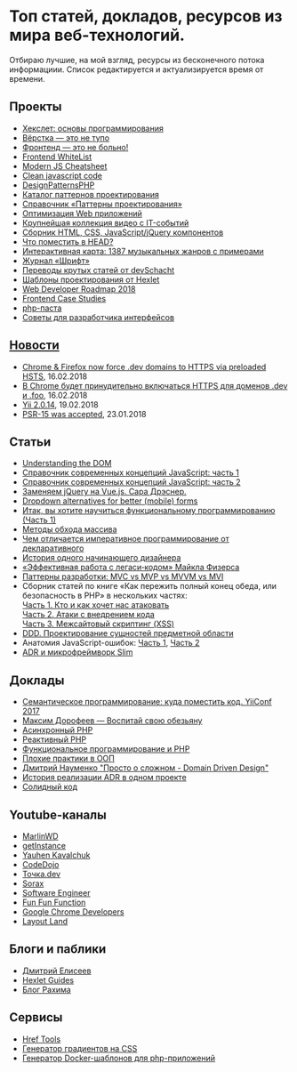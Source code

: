 
<h1>Топ статей, докладов, ресурсов из мира веб-технологий.</h1>
<p>Отбираю лучшие, на мой взгляд, ресурсы из бесконечного потока информациии. Список редактируется и актуализируется время от времени.</p>

<h2>Проекты</h2>
<ul>
  <li><a href="http://code-basics.ru/" target="_blank">Хекслет: основы программирования</a></li>
  <li><a href="http://webmasters.teamdev.com/" target="_blank">Вёрстка — это не тупо</a></li>
  <li><a href="https://bespoyasov.ru/front-not-pain/" target="_blank">Фронтенд — это не больно!</a></li>
  <li><a href="https://github.com/melnik909/frontend-whitelist" target="_blank">Frontend WhiteList</a></li>
  <li><a href="https://mbeaudru.github.io/modern-js-cheatsheet/" target="_blank">Modern JS Cheatsheet</a></li>
  <li><a href="http://amp.gs/1BoQ" target="_blank">Clean javascript code</a></li>
  <li><a href="http://designpatternsphp.readthedocs.io/ru/latest/" target="_blank">DesignPatternsPHP</a></li>
  <li><a href="https://refactoring.guru/ru/design-patterns/catalog" target="_blank">Каталог паттернов проектирования</a></li>
  <li><a href="http://design-pattern.ru/patterns/data-transfer-object.html" target="_blank">Справочник «Паттерны проектирования»</a></li>
  <li><a href="https://ruhighload.com" target="_blank">Оптимизация Web приложений</a></li>
  <li><a href="https://devtube.ru/" target="_blank">Крупнейшая коллекция видео с IT-событий</a></li>
  <li><a href="http://nisnom.com/" target="_blank">Сборник HTML, CSS, JavaScript/jQuery компонентов</a></li>
  <li><a href="https://gethead.info" target="_blank">Что поместить в HEAD?</a></li>
  <li><a href="http://everynoise.com" target="_blank">Интерактивная карта: 1387 музыкальных жанров с примерами</a></li>
  <li><a href="https://typejournal.ru/" target="_blank">Журнал «Шрифт»</a></li>
  <li><a href="https://github.com/devSchacht/translations/" target="_blank">Переводы крутых статей от devSchacht</a></li>
  <li><a href="https://github.com/Hexlet/patterns" target="_blank">Шаблоны проектирования от Hexlet</a></li>
  <li><a href="https://github.com/kamranahmedse/developer-roadmap" target="_blank">Web Developer Roadmap 2018</a></li>
  <li><a href="https://github.com/andrew--r/frontend-case-studies" target="_blank">Frontend Case Studies</a></li>
  <li><a href="https://github.com/codedokode/pasta/blob/master/README.md" target="_blank">php-паста</a></li>
  <li><a href="https://github.com/andrew--r/ui-developer-tips" target="_blank">Советы для разработчика интерфейсов</li>
    
</ul>

<h2>Новости</h2>
<ul>
  <li><a href="https://ma.ttias.be/chrome-force-dev-domains-https-via-preloaded-hsts/" target="_blank">Chrome & Firefox now force .dev domains to HTTPS via preloaded HSTS</a>, 16.02.2018</li>
  <li><a href="https://www.opennet.ru/opennews/art.shtml?num=47258" target="_blank">В Chrome будет принудительно включаться HTTPS для доменов .dev и .foo</a>, 16.02.2018</li>
  <li><a href="https://habrahabr.ru/post/349408/" target="_blank">Yii 2.0.14</a>, 19.02.2018</li>
  <li><a href="https://github.com/php-fig/fig-standards/blob/master/accepted/PSR-15-request-handlers.md" target="_blank">PSR-15 was accepted</a>, 23.01.2018</li>  
  
</ul>

<h2>Статьи</h2>
<ul>
  <li><a href="https://www.digitalocean.com/community/tutorial_series/understanding-the-dom-document-object-model" target="_blank">Understanding the DOM</a></li>
  <li><a href="https://medium.com/devschacht/glossary-of-modern-javascript-concepts-1198b24e8f56" target="_blank">Справочник современных концепций JavaScript: часть 1</a></li>
  <li><a href="https://medium.com/devschacht/%D1%81%D0%BF%D1%80%D0%B0%D0%B2%D0%BE%D1%87%D0%BD%D0%B8%D0%BA-%D1%81%D0%BE%D0%B2%D1%80%D0%B5%D0%BC%D0%B5%D0%BD%D0%BD%D1%8B%D1%85-%D0%BA%D0%BE%D0%BD%D1%86%D0%B5%D0%BF%D1%86%D0%B8%D0%B9-javascript-%D1%87%D0%B0%D1%81%D1%82%D1%8C-2-8ecf07f3f36a" target="_blank">Справочник современных концепций JavaScript: часть 2</a></li>
  <li><a href="https://www.smashingmagazine.com/2018/02/jquery-vue-javascript/" target="_blank">Заменяем jQuery на Vue.js. Сара Дрэснер.</a></li>
  <li><a href="https://medium.com/@kollinz/dropdown-alternatives-for-better-mobile-forms-53e40d641b53" target="_blank">Dropdown alternatives for better (mobile) forms</a></li>
  <li><a href="https://medium.com/devschacht/charles-scalfani-so-you-want-to-be-a-functional-programmer-part-1-6ef98e90d58d" target="_blank">Итак, вы хотите научиться функциональному программированию (Часть 1)</a></li>
  <li><a href="https://medium.com/devschacht/jordan-harband-array-iteration-methods-summarized-52c1e759b9bc" target="_blank">Методы обхода массива</a></li>
  <li><a href="https://habrahabr.ru/post/324688/" target="_blank">Чем отличается императивное программирование от декларативного</a></li>
  <li><a href="http://mosink.ru/blog/all/the-story-of-a-beginner-designer/" target="_blank">История одного начинающего дизайнера</a></li>
  <li><a href="https://bespoyasov.ru/blog/working-effectively-with-legacy-code/" target="_blank">«Эффективная работа с легаси‑кодом» Майкла Физерса</a></li>
  <li><a href="https://habrahabr.ru/post/344184/" target="_blank">Паттерны разработки: MVC vs MVP vs MVVM vs MVI</a></li>
  <li>Сборник статей по книге «Как пережить полный конец обеда, или безопасность в PHP» в нескольких частях:<br>
    <a href="https://habrahabr.ru/company/mailru/blog/310726/" target="_blank">Часть 1. Кто и как хочет нас атаковать</a><br>
    <a href="https://habrahabr.ru/company/mailru/blog/352440/" target="_blank">Часть 2. Атаки с внедрением кода</a><br>
    <a href="https://habrahabr.ru/company/mailru/blog/352442/" target="_blank">Часть 3. Межсайтовый скриптинг (XSS)</a><br>
  </li>
  <li><a href="http://www.elisdn.ru/blog/104/domain-entities-modelling" target="_blank">DDD. Проектирование сущностей предметной области</a></li>
  <li>Анатомия JavaScript-ошибок: <a href="https://blog.bugsnag.com/source-maps/">Часть 1</a>, <a href="https://blog.bugsnag.com/anatomy-of-a-javascript-error">Часть 2</a></li>
  <li><a href="https://slimframework.ru/cookbook/action-domain-responder">ADR и микрофреймворк Slim</a></li>
</ul>

<h2>Доклады</h2>
<ul>
  <li><a href="https://www.youtube.com/watch?v=58BpEJAplsM">Семантическое программирование: куда поместить код. YiiConf 2017</a></li>
  <li><a href="https://www.youtube.com/watch?v=DukfcM24tgk&index=20&list=LLvPdIxe9ZhDJyXEWsNVgBcw&t=0s">Максим Дорофеев — Воспитай свою обезьяну</a></li>
  <li><a href="https://www.youtube.com/watch?v=n6Iasl6bx4M&t=0s&list=FLvPdIxe9ZhDJyXEWsNVgBcw&index=14">Асинхронный PHP</a></li>
  <li><a href="https://www.youtube.com/watch?v=39TUy0XiNqQ">Реактивный PHP</a></li>
  <li><a href="https://www.youtube.com/watch?v=ZAxkFJC1wsg">Функциональное программирование и PHP</a></li>
  <li><a href="https://www.youtube.com/watch?v=rrSLvFoEhLI">Плохие практики в ООП</a></li>
  <li><a href="https://www.youtube.com/watch?v=7HXIrEsmlzM">Дмитрий Науменко "Просто о сложном - Domain Driven Design"</a></li>
  <li><a href="https://www.youtube.com/watch?v=8NF7TKWpP_s">История реализации ADR в одном проекте </a></li>
  <li><a href="https://www.youtube.com/watch?v=pu0EXQvoaCc">Солидный код</a></li>
</ul>

<h2>Youtube-каналы</h2>
<ul>
  <li><a href="https://www.youtube.com/user/ToBeCloser007/featured" target="_blank">MarlinWD</a></li>
  <li><a href="https://www.youtube.com/channel/UCEBHlT_L1ME6e9ixaRPp0wg" target="_blank">getInstance</a></li>
  <li><a href="https://www.youtube.com/channel/UCE9ODjNIkOHrnSdkYWLfYhg/featured" target="_blank">Yauhen Kavalchuk</a></li>
  <li><a href="https://www.youtube.com/channel/UCY10FZglXJ8RL3xB04VpykQ" target="_blank">CodeDojo</a></li>
  <li><a href="https://www.youtube.com/channel/UCzgtMBarT8AvsGc-Y_8Qexw" target="_blank">Точка.dev</a></li>
  <li><a href="https://www.youtube.com/channel/UCdnFX7mzgup9moXG2fULOog" target="_blank">Sorax</a></li>
  <li><a href="https://www.youtube.com/channel/UCe_TcJarfs-HKy3NySy8Kng/featured" target="_blank">Software Engineer</a></li>
  <li><a href="https://www.youtube.com/channel/UCO1cgjhGzsSYb1rsB4bFe4Q" target="_blank">Fun Fun Function</a></li>
  <li><a href="https://www.youtube.com/channel/UCnUYZLuoy1rq1aVMwx4aTzw" target="_blank">Google Chrome Developers</a></li>
  <li><a href="https://www.youtube.com/channel/UC7TizprGknbDalbHplROtag" target="_blank">Layout Land</a></li>
  
</ul>

<h2>Блоги и паблики</h2>
<ul>
  <li><a href="http://www.elisdn.ru/" target="_blank">Дмитрий Елисеев</a></li>
  <li><a href="http://guides.hexlet.io/" target="_blank">Hexlet Guides</a></li>
  <li><a href="https://rakh.im/" target="_blank">Блог Рахима</a></li>
  
</ul>

<h2>Сервисы</h2>
<ul>
  <li><a href="https://hreftools.com/" target="_blank">Href Tools</a></li>
  <li><a href="http://ourownthing.co.uk/gradpad.html?utm_source=twitter.com&utm_medium=social&utm_campaign=krutoy-vizualnyy-generator-gradientov-n&utm_content=16722558" target="_blank">Генератор градиентов на CSS</a></li>
  <li><a href="https://phpdocker.io/generator" target="_blank">Генератор Docker-шаблонов для php-приложений</a></li>
  
</ul>
